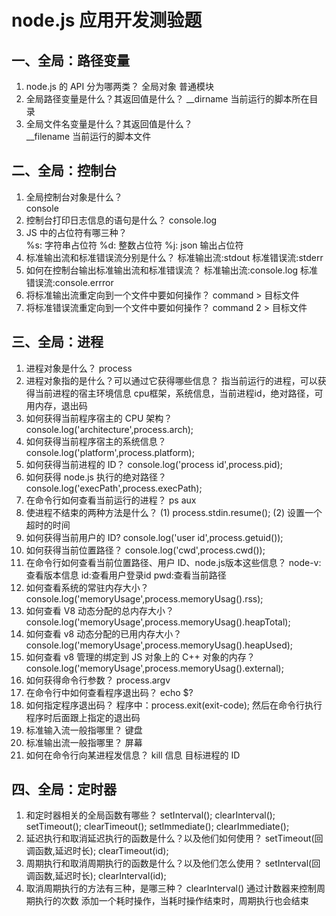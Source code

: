 # node.js 应用开发测验题

## 一、全局：路径变量

1. node.js 的 API 分为哪两类？ 
  全局对象  普通模块
1. 全局路径变量是什么？其返回值是什么？
   __dirname  当前运行的脚本所在目录    
1. 全局文件名变量是什么？其返回值是什么？  
   __filename  当前运行的脚本文件
## 二、全局：控制台

1. 全局控制台对象是什么？  
   console
2. 控制台打印日志信息的语句是什么？
   console.log
2. JS 中的占位符有哪三种？  
   %s: 字符串占位符
   %d: 整数占位符
   %j: json 输出占位符
2. 标准输出流和标准错误流分别是什么？
   标准输出流:stdout
   标准错误流:stderr
2. 如何在控制台输出标准输出流和标准错误流？
   标准输出流:console.log
   标准错误流:console.errror
2. 将标准输出流重定向到一个文件中要如何操作？
   command > 目标文件
2. 将标准错误流重定向到一个文件中要如何操作？
   command  2 > 目标文件
## 三、全局：进程

1. 进程对象是什么？
   process
2. 进程对象指的是什么？可以通过它获得哪些信息？
   指当前运行的进程，可以获得当前进程的宿主环境信息
   cpu框架，系统信息，当前进程id，绝对路径，可用内存，退出码
3. 如何获得当前程序宿主的 CPU 架构？  
   console.log('architecture',process.arch);
3. 如何获得当前程序宿主的系统信息？
   console.log('platform',process.platform);
3. 如何获得当前进程的 ID？
   console.log('process id',process.pid);
3. 如何获得 node.js 执行的绝对路径？
   console.log('execPath',process.execPath);
3. 在命令行如何查看当前运行的进程？
   ps aux 
3. 使进程不结束的两种方法是什么？
  (1) process.stdin.resume();
  (2) 设置一个超时的时间
3. 如何获得当前用户的 ID?
   console.log('user id',process.getuid());
3. 如何获得当前位置路径？
   console.log('cwd',process.cwd());
3. 在命令行如何查看当前位置路径、用户 ID、node.js版本这些信息？
   node-v:查看版本信息   id:查看用户登录id  pwd:查看当前路径  
3. 如何查看系统的常驻内存大小？
   console.log('memoryUsage',process.memoryUsag().rss);
3. 如何查看 V8 动态分配的总内存大小？
   console.log('memoryUsage',process.memoryUsag().heapTotal);
3. 如何查看 v8 动态分配的已用内存大小？
   console.log('memoryUsage',process.memoryUsag().heapUsed);
3. 如何查看 v8 管理的绑定到 JS 对象上的 C++ 对象的内存？  
   console.log('memoryUsage',process.memoryUsag().external);
3. 如何获得命令行参数？
   process.argv
3. 在命令行中如何查看程序退出码？
   echo $?
3. 如何指定程序退出码？
   程序中：process.exit(exit-code);
   然后在命令行执行程序时后面跟上指定的退出码
3. 标准输入流一般指哪里？
   键盘
3. 标准输出流一般指哪里？
   屏幕
3. 如何在命令行向某进程发信息？
   kill 信息  目标进程的 ID

## 四、全局：定时器

1. 和定时器相关的全局函数有哪些？
   setInterval();  clearInterval(); setTimeout(); clearTimeout(); setImmediate(); clearImmediate();
2. 延迟执行和取消延迟执行的函数是什么？以及他们如何使用？
   setTimeout(回调函数,延迟时长);  clearTimeout(id);
3. 周期执行和取消周期执行的函数是什么？以及他们怎么使用？
   setInterval(回调函数,延迟时长);  clearInterval(id); 
4. 取消周期执行的方法有三种，是哪三种？
   clearInterval()
   通过计数器来控制周期执行的次数
   添加一个耗时操作，当耗时操作结束时，周期执行也会结束
